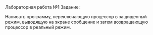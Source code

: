 Лабораторная работа №1
Задание:

Написать программу, переключающую процессор в защищенный режим, выводящую на экране сообщение и затем возвращающую процессор в реальный режим.
